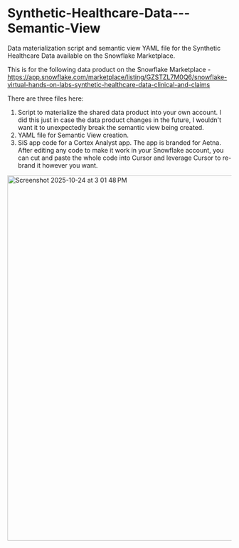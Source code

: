 # Synthetic-Healthcare-Data---Semantic-View
Data materialization script and semantic view YAML file for the Synthetic Healthcare Data available on the Snowflake Marketplace.

This is for the following data product on the Snowflake Marketplace - https://app.snowflake.com/marketplace/listing/GZSTZL7M0Q6/snowflake-virtual-hands-on-labs-synthetic-healthcare-data-clinical-and-claims

There are three files here:

1. Script to materialize the shared data product into your own account.  I did this just in case the data product changes in the future, I wouldn't want it to unexpectedly break the semantic view being created.
2. YAML file for Semantic View creation.
3. SiS app code for a Cortex Analyst app.  The app is branded for Aetna.  After editing any code to make it work in your Snowflake account, you can cut and paste the whole code into Cursor and leverage Cursor to re-brand it however you want.


<img width="948" height="819" alt="Screenshot 2025-10-24 at 3 01 48 PM" src="https://github.com/user-attachments/assets/d727eb29-2a0b-4dcb-be49-4406d48e0a7f" />
